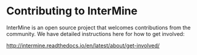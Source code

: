 # Contributing to InterMine

InterMine is an open source project that welcomes contributions from the community. We have detailed instructions here for how to get involved:

http://intermine.readthedocs.io/en/latest/about/get-involved/
